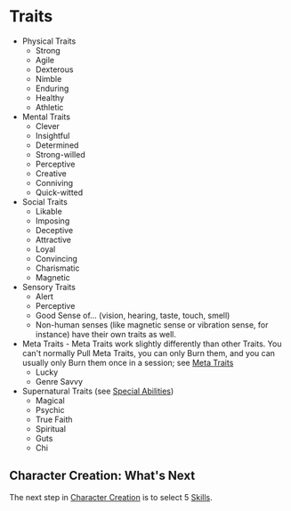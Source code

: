# Traits

- Physical Traits
  - Strong
  - Agile
  - Dexterous
  - Nimble
  - Enduring
  - Healthy
  - Athletic
- Mental Traits
  - Clever
  - Insightful
  - Determined
  - Strong-willed
  - Perceptive
  - Creative
  - Conniving
  - Quick-witted
- Social Traits
  - Likable
  - Imposing
  - Deceptive
  - Attractive
  - Loyal
  - Convincing
  - Charismatic
  - Magnetic
- Sensory Traits
  - Alert
  - Perceptive
  - Good Sense of... (vision, hearing, taste, touch, smell)
  - Non-human senses (like magnetic sense or vibration sense, for instance) have their own traits as well.
- Meta Traits - Meta Traits work slightly differently than other Traits. You can't normally Pull Meta Traits, you can only Burn them, and you can usually only Burn them once in a session; see [Meta Traits](MetaTraits.md)
  - Lucky
  - Genre Savvy
- Supernatural Traits (see [Special Abilities](SpecialAbilities.md))
  - Magical
  - Psychic
  - True Faith
  - Spiritual
  - Guts
  - Chi

## Character Creation: What's Next

The next step in [Character Creation](CCSummary.md) is to select 5 [Skills](Skills.md).
